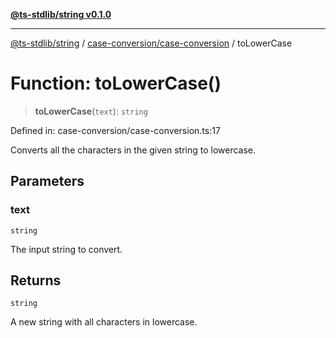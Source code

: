 [**@ts-stdlib/string v0.1.0**](../../../README.md)

***

[@ts-stdlib/string](../../../README.md) / [case-conversion/case-conversion](../README.md) / toLowerCase

# Function: toLowerCase()

> **toLowerCase**(`text`): `string`

Defined in: case-conversion/case-conversion.ts:17

Converts all the characters in the given string to lowercase.

## Parameters

### text

`string`

The input string to convert.

## Returns

`string`

A new string with all characters in lowercase.
